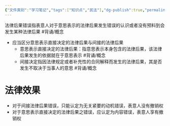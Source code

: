 ```yaml
---
{"文件类别":"学习笔记","tags":["知识点","民法"],"dg-publish":true,"permalink":"/学习笔记studyup/知识点cheese/法律后果错误/","dgPassFrontmatter":true,"created":"2024-07-17T10:35:05.568+08:00","updated":"2024-10-23T12:17:23.351+08:00"}
---
```


法律后果错误指表意人对于意思表示的法律后果发生错误的认识或者没有预料到会发生某种法律后果 #背诵/概念 
- 应当区分意思表示直接决定的法律后果与间接的法律后果
	- 意思表示直接决定的法律后果：指意思表示本身包含的法律后果，该法律后果发生的依据就在于意思表示 #背诵/概念 
	- 间接决定指因法律规定或者补充性的合同解释而发生的法律后果，其是否发生不取决于当事人的意思 #背诵/概念 
# 法律效果
- 对于间接法律后果错误，只能认定为无关紧要的动机错误，表意人没有撤销权
- 对于意思表示直接决定的法律后果之错误，应认定为内容错误，表意人享有撤销权
